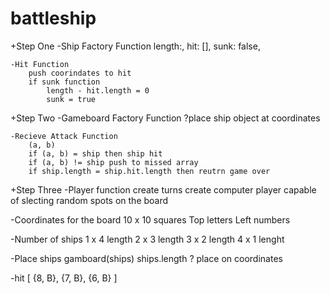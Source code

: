 # battleship

+Step One
-Ship Factory Function
    length:,
    hit: [],
    sunk: false,

    -Hit Function
        push coorindates to hit
        if sunk function
            length - hit.length = 0
            sunk = true

+Step Two
-Gameboard Factory Function
    ?place ship object at coordinates

    -Recieve Attack Function
        (a, b) 
        if (a, b) = ship then ship hit
        if (a, b) != ship push to missed array
        if ship.length = ship.hit.length then reutrn game over

+Step Three
-Player function
    create turns
    create computer player capable of slecting random spots on the board

-Coordinates for the board
    10 x 10 squares
    Top letters
    Left numbers

-Number of ships
    1 x 4 length
    2 x 3 length
    3 x 2 length
    4 x 1 lenght

-Place ships
    gamboard(ships)
        ships.length
        ? place on coordinates

-hit [
    {8, B},
    {7, B},
    {6, B}
]